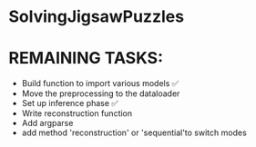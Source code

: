 # SolvingJigsawPuzzles


# REMAINING TASKS:
- Build function to import various models ✅
- Move the preprocessing to the dataloader
- Set up inference phase ✅
- Write reconstruction function
- Add argparse
- add method 'reconstruction' or 'sequential'to switch modes